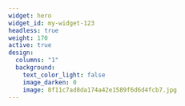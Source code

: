 ```yaml
---
widget: hero
widget_id: my-widget-123
headless: true
weight: 170
active: true
design:
  columns: "1"
  background:
    text_color_light: false
    image_darken: 0
    image: 8f11c7ad8da174a42e1589f6d6d4fcb7.jpg
---
```

